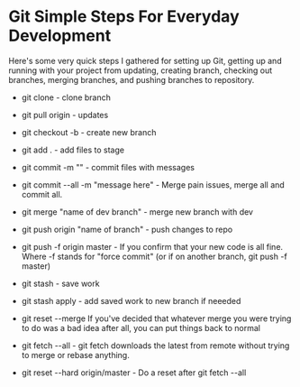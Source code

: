 # Git Simple Steps For Everyday Development

 Here's some very quick steps I gathered for setting up Git, getting up and running with your project from updating, creating branch, checking out branches, merging branches, and pushing branches to repository. 


- git clone - clone branch

- git pull origin - updates

- git checkout  -b - create new branch

- git add . - add files to stage

- git commit -m "" - commit files with messages

- git commit --all -m "message here" - Merge pain issues, merge all and commit all.

- git merge "name of dev branch" - merge new branch with dev

- git push origin "name of branch" - push changes to repo

- git push -f origin master - If you confirm that your new code is all fine. 
Where -f stands for "force commit" (or if on another branch, git push -f <repo name> master)

- git stash - save work

- git stash apply - add saved work to new branch if neeeded

- git reset --merge  If you've decided that whatever merge you were trying to do was a bad idea after all, you can put things back to normal 

- git fetch --all - git fetch downloads the latest from remote without trying to merge or rebase anything.
- git reset --hard origin/master - Do a reset after git fetch --all



